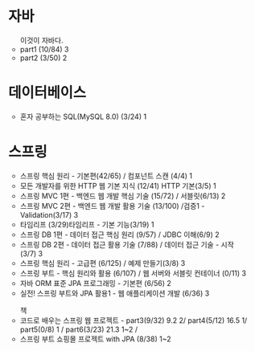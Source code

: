 <ul>
<h1> 자바 </h1>
<ul> 이것이 자바다.
  <li> part1 (10/84)  3</li>
  <li> part2 (3/50) 2 </li>
</ul>

<h1>데이터베이스</h1>
<ul> 
    <li> 혼자 공부하는 SQL(MySQL 8.0) (3/24) 1 </li>
</ul>

<h1> 스프링 </h1>
<ul>
  <li>스프링 핵심 원리 - 기본편(42/65) / 컴포넌트 스캔 (4/4) 1 </li>
  <li>모든 개발자를 위한 HTTP 웹 기본 지식 (12/41) HTTP 기본(3/5) 1 </li>
  <li>스프링 MVC 1편 - 백엔드 웹 개발 핵심 기술 (15/72) / 서블릿(6/13) 2 </li>
  <li>스프링 MVC 2편 - 백엔드 웹 개발 활용 기술 (13/100) /검증1 - Validation(3/17) 3 </li>
  <li>타임리프 (3/29)타임리프 - 기본 기능(3/19) 1 </li>
  <li>스프링 DB 1편 - 데이터 접근 핵심 원리 (9/57) / JDBC 이해(6/9)  2</li>

  <li>스프링 DB 2편 - 데이터 접근 활용 기술 (7/88) / 데이터 접근 기술 - 시작(3/7) 3 </li>
  <li>스프링 핵심 원리 - 고급편 (6/125)  / 예제 만들기(3/8)  3</li>
  <li>스프링 부트 - 핵심 원리와 활용 (6/107)  / 웹 서버와 서블릿 컨테이너 (0/11) 3 </li>
  <li>자바 ORM 표준 JPA 프로그래밍 - 기본편 (6/56) 2   </li>
  
  <li>실전! 스프링 부트와 JPA 활용1 - 웹 애플리케이션 개발 (6/36) 3 </li>
</ul>

<ul> 책
  <li>코드로 배우는 스프링 웹 프로젝트 - part3(9/32) 9.2 2/ part4(5/12) 16.5 1/ part5(0/8) 1 / part6(3/23)  21.3 1~2 / </li>

  <li> 스프링 부트 쇼핑몰 프로젝트 with JPA (8/38) 1~2 </li>
</ul>

</ul>
